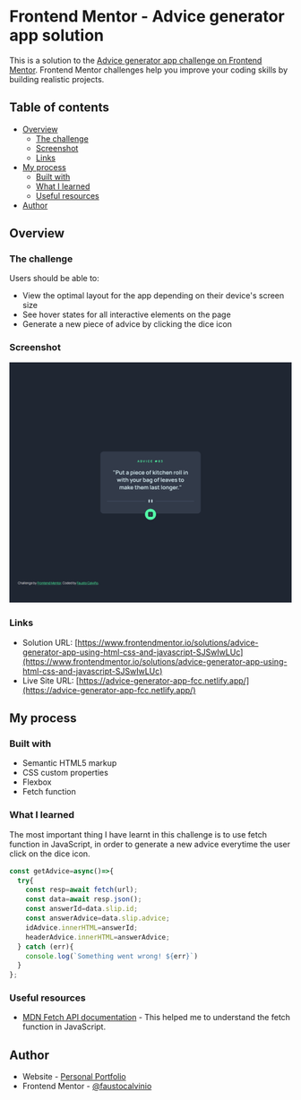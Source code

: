 # Frontend Mentor - Advice generator app solution

This is a solution to the [Advice generator app challenge on Frontend Mentor](https://www.frontendmentor.io/challenges/advice-generator-app-QdUG-13db). Frontend Mentor challenges help you improve your coding skills by building realistic projects.

## Table of contents

- [Overview](#overview)
  - [The challenge](#the-challenge)
  - [Screenshot](#screenshot)
  - [Links](#links)
- [My process](#my-process)
  - [Built with](#built-with)
  - [What I learned](#what-i-learned)
  - [Useful resources](#useful-resources)
- [Author](#author)


## Overview

### The challenge

Users should be able to:

- View the optimal layout for the app depending on their device's screen size
- See hover states for all interactive elements on the page
- Generate a new piece of advice by clicking the dice icon

### Screenshot

![](./screenshots/advice-generator-app-fcc.netlify.app_.png)


### Links

- Solution URL: [https://www.frontendmentor.io/solutions/advice-generator-app-using-html-css-and-javascript-SJSwIwLUc](https://www.frontendmentor.io/solutions/advice-generator-app-using-html-css-and-javascript-SJSwIwLUc)
- Live Site URL: [https://advice-generator-app-fcc.netlify.app/](https://advice-generator-app-fcc.netlify.app/)

## My process

### Built with

- Semantic HTML5 markup
- CSS custom properties
- Flexbox
- Fetch function



### What I learned

The most important thing I have learnt in this challenge is to use fetch function in JavaScript, in order to generate a new advice everytime the user click on the dice icon.


```js
const getAdvice=async()=>{
  try{
    const resp=await fetch(url);
    const data=await resp.json();
    const answerId=data.slip.id;
    const answerAdvice=data.slip.advice;
    idAdvice.innerHTML=answerId;
    headerAdvice.innerHTML=answerAdvice;
  } catch (err){
    console.log(`Something went wrong! ${err}`)
  }
};
```



### Useful resources

- [MDN Fetch API documentation](https://developer.mozilla.org/en-US/docs/Web/API/Fetch_API) - This helped me to understand the fetch function in JavaScript.




## Author

- Website - [Personal Portfolio](https://faustocalvinio.netlify.app/)
- Frontend Mentor - [@faustocalvinio](https://www.frontendmentor.io/profile/faustocalvinio)







